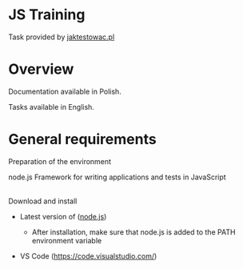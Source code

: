 # JS Training
Task provided by [jaktestowac.pl](https://jaktestowac.pl/course/javascript-dla-testera/)


# Overview
Documentation available in Polish.

Tasks available in English.
<br>
# General requirements

Preparation of the environment

node.js Framework for writing applications and tests in JavaScript

<br>
Download and install 

- Latest version of ([node.js](https://nodejs.org/en/))
  - After installation, make sure that node.js is added to the PATH environment variable

- VS Code (https://code.visualstudio.com/)



